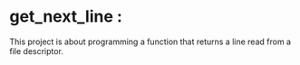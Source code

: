# get_next_line :
This project is about programming a function that returns a line
read from a file descriptor.
